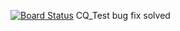 [![Board Status](https://dev.azure.com/ESTeamBoard/79c71593-b2c0-41fb-9047-61023b5fb66f/729e8746-2377-4933-8cb0-709a88df061f/_apis/work/boardbadge/12aaf2ae-e17e-4aab-aa88-7826d7bed5b8?columnOptions=1)](https://dev.azure.com/ESTeamBoard/79c71593-b2c0-41fb-9047-61023b5fb66f/_boards/board/t/729e8746-2377-4933-8cb0-709a88df061f/Microsoft.RequirementCategory/)
CQ_Test
bug fix
solved
